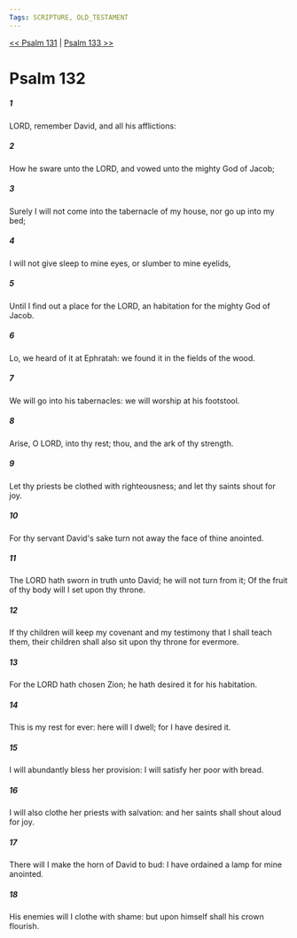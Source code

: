 ```yaml
---
Tags: SCRIPTURE, OLD_TESTAMENT
---
```


[<< Psalm 131](OLD_TESTAMENT/19_Psalms/Psalm_131.md) | [Psalm 133 >>](OLD_TESTAMENT/19_Psalms/Psalm_133.md)

# Psalm 132

##### 1

LORD, remember David, and all his afflictions:

##### 2

How he sware unto the LORD, and vowed unto the mighty God of Jacob;

##### 3

Surely I will not come into the tabernacle of my house, nor go up into my bed;

##### 4

I will not give sleep to mine eyes, or slumber to mine eyelids,

##### 5

Until I find out a place for the LORD, an habitation for the mighty God of Jacob.

##### 6

Lo, we heard of it at Ephratah: we found it in the fields of the wood.

##### 7

We will go into his tabernacles: we will worship at his footstool.

##### 8

Arise, O LORD, into thy rest; thou, and the ark of thy strength.

##### 9

Let thy priests be clothed with righteousness; and let thy saints shout for joy.

##### 10

For thy servant David's sake turn not away the face of thine anointed.

##### 11

The LORD hath sworn in truth unto David; he will not turn from it; Of the fruit of thy body will I set upon thy throne.

##### 12

If thy children will keep my covenant and my testimony that I shall teach them, their children shall also sit upon thy throne for evermore.

##### 13

For the LORD hath chosen Zion; he hath desired it for his habitation.

##### 14

This is my rest for ever: here will I dwell; for I have desired it.

##### 15

I will abundantly bless her provision: I will satisfy her poor with bread.

##### 16

I will also clothe her priests with salvation: and her saints shall shout aloud for joy.

##### 17

There will I make the horn of David to bud: I have ordained a lamp for mine anointed.

##### 18

His enemies will I clothe with shame: but upon himself shall his crown flourish.
